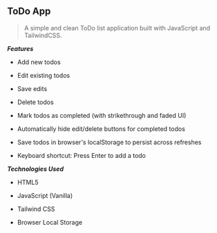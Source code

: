 ## ToDo App

>A simple and clean ToDo list application built with JavaScript and TailwindCSS.

***Features***

- Add new todos

- Edit existing todos

- Save edits

- Delete todos

- Mark todos as completed (with strikethrough and faded UI)

- Automatically hide edit/delete buttons for completed todos

- Save todos in browser's localStorage to persist across refreshes

- Keyboard shortcut: Press Enter to add a todo

***Technologies Used***

- HTML5

- JavaScript (Vanilla)

- Tailwind CSS

- Browser Local Storage